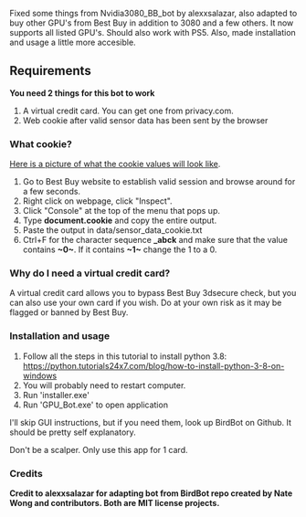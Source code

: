 Fixed some things from Nvidia3080_BB_bot by alexxsalazar, also adapted to buy other GPU's from Best Buy in addition to 3080 and a few others. It now supports all listed GPU's. Should also work with PS5.
Also, made installation and usage a little more accesible.

## Requirements
**You need 2 things for this bot to work**
1. A virtual credit card. You can get one from privacy.com.
2. Web cookie after valid sensor data has been sent by the browser

### What cookie?

[Here is a picture of what the cookie values will look like](https://imgs.developpaper.com/imgs/2561717502-cccff2c795e46080_articlex.png).
1. Go to Best Buy website to establish valid session and browse around for a few seconds.
2. Right click on webpage, click "Inspect".
3. Click "Console" at the top of the menu that pops up.
4. Type **document.cookie** and copy the entire output.
5. Paste the output in data/sensor_data_cookie.txt
6. Ctrl+F for the character sequence **_abck** and make sure that the value contains **~0~**. If it contains **~1~** change the 1 to a 0.

### Why do I need a virtual credit card?

A virtual credit card allows you to bypass Best Buy 3dsecure check, but you can also use your own card if you wish. Do at your own risk as it may be flagged or banned by Best Buy.

### Installation and usage

1. Follow all the steps in this tutorial to install python 3.8: https://python.tutorials24x7.com/blog/how-to-install-python-3-8-on-windows
2. You will probably need to restart computer.
3. Run 'installer.exe'
4. Run 'GPU_Bot.exe' to open application

I'll skip GUI instructions, but if you need them, look up BirdBot on Github. 
It should be pretty self explanatory.

Don't be a scalper. Only use this app for 1 card.

### Credits
**Credit to alexxsalazar for adapting bot from BirdBot repo created by Nate Wong and contributors. Both are MIT license projects.**
